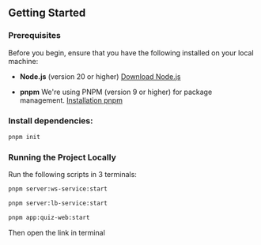 ## Getting Started

### Prerequisites

Before you begin, ensure that you have the following installed on your local machine:

- **Node.js** (version 20 or higher)
  [Download Node.js](https://nodejs.org/)

- **pnpm**
  We're using PNPM (version 9 or higher) for package management. [Installation pnpm](https://pnpm.io/installation)

### Install dependencies:
```bash
pnpm init
```

### Running the Project Locally
Run the following scripts in 3 terminals:

```bash
pnpm server:ws-service:start
```
```bash
pnpm server:lb-service:start
```
```bash
pnpm app:quiz-web:start
```
Then open the link in terminal
